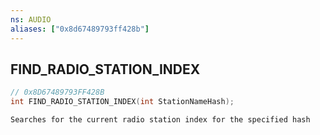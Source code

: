 ```yaml
---
ns: AUDIO
aliases: ["0x8d67489793ff428b"]
---
```

## FIND_RADIO_STATION_INDEX

```c
// 0x8D67489793FF428B
int FIND_RADIO_STATION_INDEX(int StationNameHash);
```

```
Searches for the current radio station index for the specified hash
```
